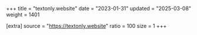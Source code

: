 +++
title = "textonly.website"
date = "2023-01-31"
updated = "2025-03-08"
weight = 1401

[extra]
source = "https://textonly.website"
ratio = 100
size = 1
+++

